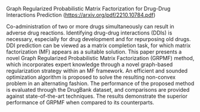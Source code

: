 Graph Regularized Probabilistic Matrix Factorization for Drug-Drug Interactions Prediction (https://arxiv.org/pdf/2210.10784.pdf)

Co-administration of two or more drugs simultaneously can result in adverse drug reactions. Identifying drug-drug interactions (DDIs) is necessary, especially for drug development and for repurposing old drugs. DDI prediction can be viewed as a matrix completion task, for which matrix factorization (MF) appears as a suitable solution. This paper presents a novel Graph Regularized Probabilistic Matrix Factorization (GRPMF) method, which incorporates expert knowledge through a novel graph-based regularization strategy within an MF framework. An efficient and sounded optimization algorithm is proposed to solve the resulting non-convex problem in an alternating fashion. The performance of the proposed method is evaluated through the DrugBank dataset, and comparisons are provided against state-of-the-art techniques. The results demonstrate the superior performance of GRPMF when compared to its counterparts.

